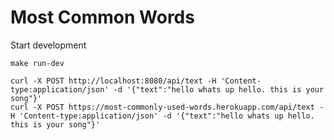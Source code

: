 # Most Common Words

Start development
```
make run-dev
```

```
curl -X POST http://localhost:8080/api/text -H 'Content-type:application/json' -d '{"text":"hello whats up hello. this is your song"}'
curl -X POST https://most-commonly-used-words.herokuapp.com/api/text -H 'Content-type:application/json' -d '{"text":"hello whats up hello. this is your song"}'
```